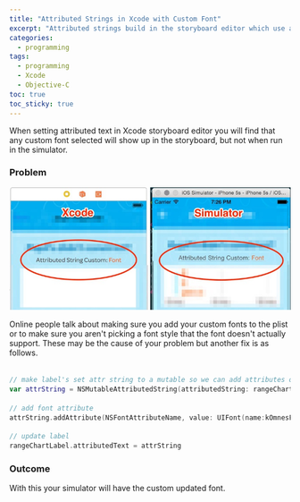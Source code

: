 ```yaml
---
title: "Attributed Strings in Xcode with Custom Font" 
excerpt: "Attributed strings build in the storyboard editor which use a custom font does not render correctly. Here are the steps to get around it"
categories:
  - programming
tags:
  - programming
  - Xcode
  - Objective-C
toc: true
toc_sticky: true
---
```

When setting attributed text in Xcode storyboard editor you will find that any custom font selected will show up in the storyboard, but not when run in the simulator.

### Problem
![Silvrback blog image](/assets/posts/migrated-codehatcher-blog/simulatorvsxcode_large.jpg)

Online people talk about making sure you add your custom fonts to the plist or to make sure you aren't picking a font style that the font doesn't actually support. These may be the cause of your problem but another fix is as follows.

```swift

// make label's set attr string to a mutable so we can add attributes on
var attrString = NSMutableAttributedString(attributedString: rangeChartLabel.attributedText)
    
// add font attribute
attrString.addAttribute(NSFontAttributeName, value: UIFont(name:kOmnesFontSemiBold, size: 15)!, range: NSMakeRange(0, attrString.length))

// update label    
rangeChartLabel.attributedText = attrString

```

### Outcome

With this your simulator will have the custom updated font.
